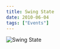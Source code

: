 ```yaml
---
title: Swing State
date: 2010-06-04
tags: ["Events"]
---
```


![Swing State](/images/2010-06-04.jpg)
